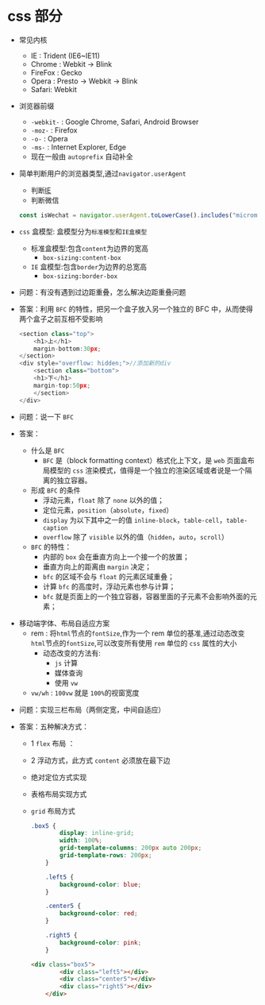 # css 部分

- 常见内核

  - IE : Trident (IE6~IE11)
  - Chrome : Webkit -> Blink
  - FireFox : Gecko
  - Opera : Presto -> Webkit -> Blink
  - Safari: Webkit

- 浏览器前缀

  - `-webkit-` : Google Chrome, Safari, Android Browser
  - `-moz-` : Firefox
  - `-o-` : Opera
  - `-ms-` : Internet Explorer, Edge
  - 现在一般由 `autoprefix` 自动补全

- 简单判断用户的浏览器类型,通过`navigator.userAgent`
  - 判断[IE](https://juejin.im/post/6844903940719378446)
  - 判断微信
  ```js
  const isWechat = navigator.userAgent.toLowerCase().includes("micromessenger");
  ```

* `css` 盒模型: 盒模型分为`标准模型`和`IE盒模型`

  - 标准盒模型:包含`content`为边界的宽高
    - `box-sizing:content-box`
  - `IE` 盒模型:包含`border`为边界的总宽高
    - `box-sizing:border-box`

- 问题：有没有遇到过边距重叠，怎么解决边距重叠问题

- 答案：利用 `BFC` 的特性，把另一个盒子放入另一个独立的 BFC 中，从而使得两个盒子之前互相不受影响

  ```js
  <section class="top">
      <h1>上</h1>
      margin-bottom:30px;
  </section>
  <div style="overflow: hidden;">//添加新的div
      <section class="bottom">
      <h1>下</h1>
      margin-top:50px;
      </section>
  </div>
  ```

- 问题：说一下 `BFC`

- 答案：

  - 什么是 `BFC`
    - `BFC` 是（block formatting context）格式化上下文，是 `web` 页面盒布局模型的 `css` 渲染模式，值得是一个独立的渲染区域或者说是一个隔离的独立容器。
  - 形成 `BFC` 的条件
    - 浮动元素，`float` 除了 `none` 以外的值；
    - 定位元素，`position`（`absolute`，`fixed`）
    - `display` 为以下其中之一的值 `inline-block`，`table-cell`，`table-caption`
    - `overflow` 除了 `visible` 以外的值（`hidden`，`auto`，`scroll`）
  - `BFC` 的特性：
    - 内部的 `box` 会在垂直方向上一个接一个的放置；
    - 垂直方向上的距离由 `margin` 决定；
    - `bfc` 的区域不会与 `float` 的元素区域重叠；
    - 计算 `bfc` 的高度时，浮动元素也参与计算；
    - `bfc` 就是页面上的一个独立容器，容器里面的子元素不会影响外面的元素；

* 移动端字体、布局自适应方案
  - rem : 将`html`节点的`fontSize`,作为一个 rem 单位的基准,通过动态改变`html`节点的`fontSize`,可以改变所有使用 `rem` 单位的 `css` 属性的大小
    - 动态改变的方法有:
      - `js` 计算
      - 媒体查询
      - 使用 `vw`
  - `vw/wh` : `100vw` 就是 `100%`的视窗宽度

- 问题：实现三栏布局（两侧定宽，中间自适应）

- 答案：五种解决方式：

  - 1 `flex` 布局 ：
    <vuep template="#example"></vuep>

    <script v-pre type="text/x-template" id="example">
      <style scoped>
        .wx-wrapper {
          width: 100%;
          display: flex;
          justify-content: space-between;
        }
        .left {
          width: 100px;
          background-color: blue;
        }
        .right {
          width: 100px;
          background-color: red;
        }
        .center {
          flex: 1 1 auto;
          background-color: pink;
        }
      </style>
      <template>
        <div class="wx-wrapper">
          <div class="left">left</div>
          <div class="center">center</div>
          <div class="right">right</div>
        </div>
      </template>

      <script>
        module.exports = {
          data () {
            return { }
          }
        }
      </script>
    </script>

  - 2 浮动方式，此方式 `content` 必须放在最下边
    <vuep template="#example"></vuep>

    <script v-pre type="text/x-template" id="example">
      <style scoped>
        .wx-wrapper {
          width: 100%;
          height:200px;
        }
        .left {
          width: 100px;
          background-color: blue;
        }
        .right {
          width: 100px;
          background-color: red;
        }
        .center {
          flex: 1 1 auto;
          background-color: pink;
        }
      </style>
      <template>
        <div class="wx-wrapper">
          <div class="left">left</div>
          <div class="right">right</div>
          <div class="center">center</div>
        </div>
      </template>

      <script>
        module.exports = {
          data () {
            return { }
          }
        }
      </script>
    </script>
    
  - 绝对定位方式实现
  <vuep template="#example"></vuep>

    <script v-pre type="text/x-template" id="example">
      <style scoped>
        .wx-wrapper {
          height:200px;
          position:relative;
        }
        .left {
          position:absolute;
          width: 100px;
          background-color: blue;
          left:0;
        }
        .right {
          position:absolute;
          width: 100px;
          right:0;
          background-color: red;
        }
        .center {
          position:absolute;
          left:100px;
          right:100px;
          background-color: pink;
        }
      </style>
      <template>
        <div class="wx-wrapper">
          <div class="left">left</div>
          <div class="center">center</div>
          <div class="right">right</div>
        </div>
      </template>

      <script>
        module.exports = {
          data () {
            return { }
          }
        }
      </script>
    </script>

  - 表格布局实现方式
  <vuep template="#example"></vuep>

    <script v-pre type="text/x-template" id="example">
      <style scoped>
      	.box4{
          width: 100%;
          display: table;
          height: 200px;
        }
        .left4{
          width: 200px;
          background-color: red;
          display: table-cell;
        }
        .center4{
          background-color: yellow;
          display: table-cell;
        }
        .right4{
          width: 200px;
          background-color: green;
          display: table-cell;
        }
      </style>
      <template>
          <div class="box4">
      <div class="left4"></div>
          <div class="center4"></div>
          <div class="right4"></div>
      </div>
      </template>
    
    
      <script>
        module.exports = {
          data () {
            return { }
          }
        }
      </script>
    </script>
    
  - `grid` 布局方式

    ```css
    .box5 {
            display: inline-grid;
            width: 100%;
            grid-template-columns: 200px auto 200px;
            grid-template-rows: 200px;
        }
    
        .left5 {
            background-color: blue;
        }
    
        .center5 {
            background-color: red;
        }
    
        .right5 {
            background-color: pink;
        }
    ```

    ```html
    <div class="box5">
            <div class="left5"></div>
            <div class="center5"></div>
            <div class="right5"></div>
        </div>
    ```



​    

  


